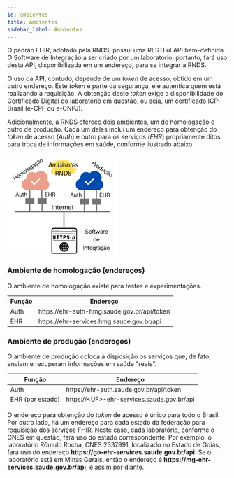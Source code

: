 ```yaml
---
id: ambientes
title: Ambientes
sidebar_label: Ambientes
---
```


O padrão FHIR, adotado pela RNDS, possui uma RESTFul API bem-definida.
O Software de Integração a ser criado por um laboratório, portanto, fará
uso desta API, disponibilizada em um endereço, para se integrar à RNDS.

O uso da API, contudo, depende de um _token_ de acesso, obtido em um outro
endereço. Este _token_ é parte da segurança, ele autentica quem está
realizando a requisição. A obtenção deste _token_ exige a disponibilidade
do Certificado Digital do laboratório em questão, ou seja, um certificado
ICP-Brasil (e-CPF ou e-CNPJ).

Adicionalmente, a RNDS oferece dois ambientes, um de homologação e outro de produção.
Cada um deles inclui um endereço para obtenção do _token_ de acesso (_Auth_) e
outro para os serviços (_EHR_) propriamente ditos para troca de informações em saúde, conforme ilustrado abaixo.

![img](../static/img/ambientes.png)

### Ambiente de homologação (endereços)

O ambiente de homologação existe para testes e experimentações.

| Função | Endereço                                                 |
| ------ | -------------------------------------------------------- |
| Auth   | https<span>:</span>//ehr-auth-hmg.saude.gov.br/api/token |
| EHR    | https<span>:</span>//ehr-services.hmg.saude.gov.br/api   |

### Ambiente de produção (endereços)

O ambiente de produção coloca à disposição os serviços que, de fato,
enviam e recuperam informações em saúde "reais".

| Função           | Endereço                                                      |
| ---------------- | ------------------------------------------------------------- |
| Auth             | https<span>:</span>//ehr-auth.saude.gov.br/api/token          |
| EHR (por estado) | https<span>:</span>//&lt;UF&gt;-ehr-services.saude.gov.br/api |

O endereço para obtenção do _token_ de acesso é único para todo o Brasil.
Por outro lado, há um endereço para cada estado da federação para requisição
dos serviços FHIR. Neste caso, cada laboratório, conforme o CNES em questão, fará uso do estado correspondente.
Por exemplo, o laboratório Rômulo Rocha, CNES 2337991, localizado no Estado de Goiás, fará uso do
endereço **https<span>:</span>//go-ehr-services.saude.gov.br/api**. Se o laboratório está em Minas Gerais, então
o endereço é **https<span>:</span>//mg-ehr-services.saude.gov.br/api**, e assim por diante.

